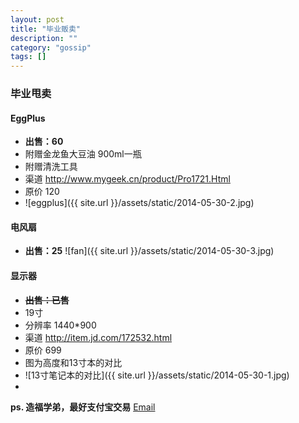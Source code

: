 ```yaml
---
layout: post
title: "毕业贩卖"
description: ""
category: "gossip"
tags: []
---
```


### 毕业甩卖

#### EggPlus
* **出售：60**
* 附赠金龙鱼大豆油 900ml一瓶
* 附赠清洗工具
* 渠道 <http://www.mygeek.cn/product/Pro1721.Html>
* 原价 120
* ![eggplus]({{ site.url }}/assets/static/2014-05-30-2.jpg)

#### 电风扇
* **出售：25**
![fan]({{ site.url }}/assets/static/2014-05-30-3.jpg)

#### 显示器
* **~~出售：已售~~**
* 19寸
* 分辨率 1440*900
* 渠道 <http://item.jd.com/172532.html>
* 原价 699
* 图为高度和13寸本的对比
* ![13寸笔记本的对比]({{ site.url }}/assets/static/2014-05-30-1.jpg)
*
**ps. 造福学弟，最好支付宝交易**
[Email](mailto:zhangxzheng@gmail.com)
